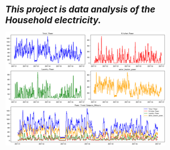 # *This project is data analysis of the Household electricity.*

![Figure](Household-electricity-analysis\image\Power_Compare_24hours.png)
